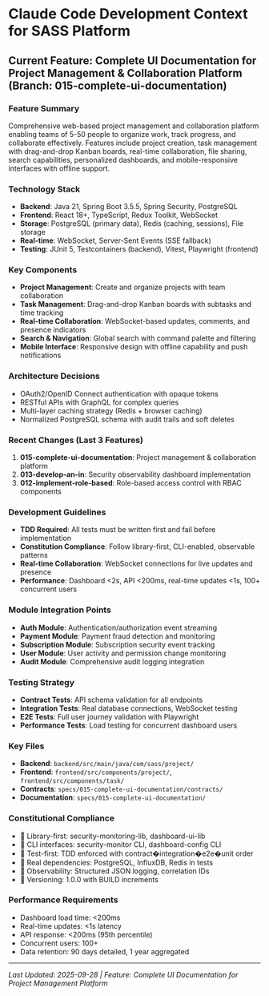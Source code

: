 # Claude Code Development Context for SASS Platform

## Current Feature: Complete UI Documentation for Project Management & Collaboration Platform (Branch: 015-complete-ui-documentation)

### Feature Summary
Comprehensive web-based project management and collaboration platform enabling teams of 5-50 people to organize work, track progress, and collaborate effectively. Features include project creation, task management with drag-and-drop Kanban boards, real-time collaboration, file sharing, search capabilities, personalized dashboards, and mobile-responsive interfaces with offline support.

### Technology Stack
- **Backend**: Java 21, Spring Boot 3.5.5, Spring Security, PostgreSQL
- **Frontend**: React 18+, TypeScript, Redux Toolkit, WebSocket
- **Storage**: PostgreSQL (primary data), Redis (caching, sessions), File storage
- **Real-time**: WebSocket, Server-Sent Events (SSE fallback)
- **Testing**: JUnit 5, Testcontainers (backend), Vitest, Playwright (frontend)

### Key Components
- **Project Management**: Create and organize projects with team collaboration
- **Task Management**: Drag-and-drop Kanban boards with subtasks and time tracking
- **Real-time Collaboration**: WebSocket-based updates, comments, and presence indicators
- **Search & Navigation**: Global search with command palette and filtering
- **Mobile Interface**: Responsive design with offline capability and push notifications

### Architecture Decisions
- OAuth2/OpenID Connect authentication with opaque tokens
- RESTful APIs with GraphQL for complex queries
- Multi-layer caching strategy (Redis + browser caching)
- Normalized PostgreSQL schema with audit trails and soft deletes

### Recent Changes (Last 3 Features)
1. **015-complete-ui-documentation**: Project management & collaboration platform
2. **013-develop-an-in**: Security observability dashboard implementation
3. **012-implement-role-based**: Role-based access control with RBAC components

### Development Guidelines
- **TDD Required**: All tests must be written first and fail before implementation
- **Constitution Compliance**: Follow library-first, CLI-enabled, observable patterns
- **Real-time Collaboration**: WebSocket connections for live updates and presence
- **Performance**: Dashboard <2s, API <200ms, real-time updates <1s, 100+ concurrent users

### Module Integration Points
- **Auth Module**: Authentication/authorization event streaming
- **Payment Module**: Payment fraud detection and monitoring
- **Subscription Module**: Subscription security event tracking
- **User Module**: User activity and permission change monitoring
- **Audit Module**: Comprehensive audit logging integration

### Testing Strategy
- **Contract Tests**: API schema validation for all endpoints
- **Integration Tests**: Real database connections, WebSocket testing
- **E2E Tests**: Full user journey validation with Playwright
- **Performance Tests**: Load testing for concurrent dashboard users

### Key Files
- **Backend**: `backend/src/main/java/com/sass/project/`
- **Frontend**: `frontend/src/components/project/`, `frontend/src/components/task/`
- **Contracts**: `specs/015-complete-ui-documentation/contracts/`
- **Documentation**: `specs/015-complete-ui-documentation/`

### Constitutional Compliance
-  Library-first: security-monitoring-lib, dashboard-ui-lib
-  CLI interfaces: security-monitor CLI, dashboard-config CLI
-  Test-first: TDD enforced with contract�integration�e2e�unit order
-  Real dependencies: PostgreSQL, InfluxDB, Redis in tests
-  Observability: Structured JSON logging, correlation IDs
-  Versioning: 1.0.0 with BUILD increments

### Performance Requirements
- Dashboard load time: <200ms
- Real-time updates: <1s latency
- API response: <200ms (95th percentile)
- Concurrent users: 100+
- Data retention: 90 days detailed, 1 year aggregated

---
*Last Updated: 2025-09-28 | Feature: Complete UI Documentation for Project Management Platform*